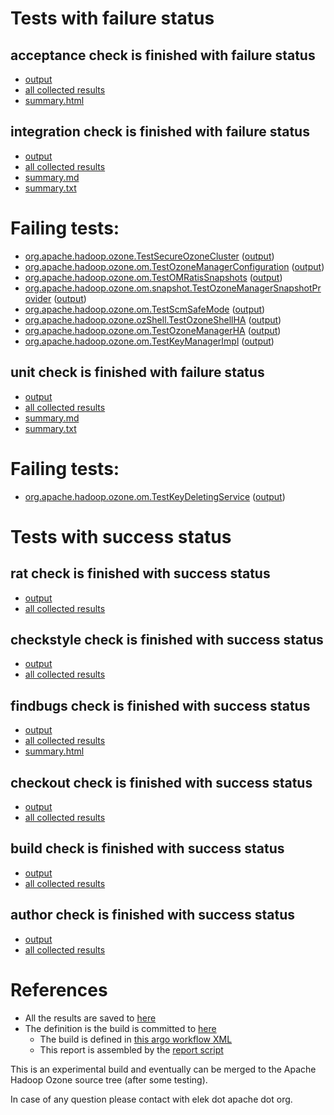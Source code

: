 # Tests with failure status

## acceptance check is finished with failure status

   * [output](https://raw.githubusercontent.com/elek/ozone-ci-03/master/pr/pr-hdds-2408-9x7cr/acceptance/output.log)
   * [all collected results](https://github.com/elek/ozone-ci-03/tree/master/pr/pr-hdds-2408-9x7cr/acceptance)
   * [summary.html](https://elek.github.io/ozone-ci-03/pr/pr-hdds-2408-9x7cr/acceptance/summary.html)


## integration check is finished with failure status

   * [output](https://raw.githubusercontent.com/elek/ozone-ci-03/master/pr/pr-hdds-2408-9x7cr/integration/output.log)
   * [all collected results](https://github.com/elek/ozone-ci-03/tree/master/pr/pr-hdds-2408-9x7cr/integration)
   * [summary.md](https://github.com/elek/ozone-ci-03/tree/master/pr/pr-hdds-2408-9x7cr/integration/summary.md)
   * [summary.txt](https://github.com/elek/ozone-ci-03/tree/master/pr/pr-hdds-2408-9x7cr/integration/summary.txt)

# Failing tests: 

 * [org.apache.hadoop.ozone.TestSecureOzoneCluster](hadoop-ozone/integration-test/org.apache.hadoop.ozone.TestSecureOzoneCluster.txt) ([output](hadoop-ozone/integration-test/org.apache.hadoop.ozone.TestSecureOzoneCluster-output.txt))
 * [org.apache.hadoop.ozone.om.TestOzoneManagerConfiguration](hadoop-ozone/integration-test/org.apache.hadoop.ozone.om.TestOzoneManagerConfiguration.txt) ([output](hadoop-ozone/integration-test/org.apache.hadoop.ozone.om.TestOzoneManagerConfiguration-output.txt))
 * [org.apache.hadoop.ozone.om.TestOMRatisSnapshots](hadoop-ozone/integration-test/org.apache.hadoop.ozone.om.TestOMRatisSnapshots.txt) ([output](hadoop-ozone/integration-test/org.apache.hadoop.ozone.om.TestOMRatisSnapshots-output.txt))
 * [org.apache.hadoop.ozone.om.snapshot.TestOzoneManagerSnapshotProvider](hadoop-ozone/integration-test/org.apache.hadoop.ozone.om.snapshot.TestOzoneManagerSnapshotProvider.txt) ([output](hadoop-ozone/integration-test/org.apache.hadoop.ozone.om.snapshot.TestOzoneManagerSnapshotProvider-output.txt))
 * [org.apache.hadoop.ozone.om.TestScmSafeMode](hadoop-ozone/integration-test/org.apache.hadoop.ozone.om.TestScmSafeMode.txt) ([output](hadoop-ozone/integration-test/org.apache.hadoop.ozone.om.TestScmSafeMode-output.txt))
 * [org.apache.hadoop.ozone.ozShell.TestOzoneShellHA](hadoop-ozone/integration-test/org.apache.hadoop.ozone.ozShell.TestOzoneShellHA.txt) ([output](hadoop-ozone/integration-test/org.apache.hadoop.ozone.ozShell.TestOzoneShellHA-output.txt))
 * [org.apache.hadoop.ozone.om.TestOzoneManagerHA](hadoop-ozone/integration-test/org.apache.hadoop.ozone.om.TestOzoneManagerHA.txt) ([output](hadoop-ozone/integration-test/org.apache.hadoop.ozone.om.TestOzoneManagerHA-output.txt))
 * [org.apache.hadoop.ozone.om.TestKeyManagerImpl](hadoop-ozone/integration-test/org.apache.hadoop.ozone.om.TestKeyManagerImpl.txt) ([output](hadoop-ozone/integration-test/org.apache.hadoop.ozone.om.TestKeyManagerImpl-output.txt))

## unit check is finished with failure status

   * [output](https://raw.githubusercontent.com/elek/ozone-ci-03/master/pr/pr-hdds-2408-9x7cr/unit/output.log)
   * [all collected results](https://github.com/elek/ozone-ci-03/tree/master/pr/pr-hdds-2408-9x7cr/unit)
   * [summary.md](https://github.com/elek/ozone-ci-03/tree/master/pr/pr-hdds-2408-9x7cr/unit/summary.md)
   * [summary.txt](https://github.com/elek/ozone-ci-03/tree/master/pr/pr-hdds-2408-9x7cr/unit/summary.txt)

# Failing tests: 

 * [org.apache.hadoop.ozone.om.TestKeyDeletingService](hadoop-ozone/ozone-manager/org.apache.hadoop.ozone.om.TestKeyDeletingService.txt) ([output](hadoop-ozone/ozone-manager/org.apache.hadoop.ozone.om.TestKeyDeletingService-output.txt))


# Tests with success status

## rat check is finished with success status

   * [output](https://raw.githubusercontent.com/elek/ozone-ci-03/master/pr/pr-hdds-2408-9x7cr/rat/output.log)
   * [all collected results](https://github.com/elek/ozone-ci-03/tree/master/pr/pr-hdds-2408-9x7cr/rat)


## checkstyle check is finished with success status

   * [output](https://raw.githubusercontent.com/elek/ozone-ci-03/master/pr/pr-hdds-2408-9x7cr/checkstyle/output.log)
   * [all collected results](https://github.com/elek/ozone-ci-03/tree/master/pr/pr-hdds-2408-9x7cr/checkstyle)


## findbugs check is finished with success status

   * [output](https://raw.githubusercontent.com/elek/ozone-ci-03/master/pr/pr-hdds-2408-9x7cr/findbugs/output.log)
   * [all collected results](https://github.com/elek/ozone-ci-03/tree/master/pr/pr-hdds-2408-9x7cr/findbugs)
   * [summary.html](https://elek.github.io/ozone-ci-03/pr/pr-hdds-2408-9x7cr/findbugs/summary.html)


## checkout check is finished with success status

   * [output](https://raw.githubusercontent.com/elek/ozone-ci-03/master/pr/pr-hdds-2408-9x7cr/checkout/output.log)
   * [all collected results](https://github.com/elek/ozone-ci-03/tree/master/pr/pr-hdds-2408-9x7cr/checkout)


## build check is finished with success status

   * [output](https://raw.githubusercontent.com/elek/ozone-ci-03/master/pr/pr-hdds-2408-9x7cr/build/output.log)
   * [all collected results](https://github.com/elek/ozone-ci-03/tree/master/pr/pr-hdds-2408-9x7cr/build)


## author check is finished with success status

   * [output](https://raw.githubusercontent.com/elek/ozone-ci-03/master/pr/pr-hdds-2408-9x7cr/author/output.log)
   * [all collected results](https://github.com/elek/ozone-ci-03/tree/master/pr/pr-hdds-2408-9x7cr/author)




# References

 * All the results are saved to [here](https://github.com/elek/ozone-ci-03/tree/master/pr/pr-hdds-2408-9x7cr/)
 * The definition is the build is committed to [here](https://github.com/elek/argo-ozone)
    * The build is defined in [this argo workflow XML](https://github.com/elek/argo-ozone/blob/master/ozone-build.yaml)
    * This report is assembled by the [report script](https://github.com/elek/argo-ozone/blob/master/scripts/report.sh)

This is an experimental build and eventually can be merged to the Apache Hadoop Ozone source tree (after some testing).

In case of any question please contact with elek dot apache dot org.
